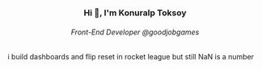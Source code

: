 <h3 align="center">Hi 👋, I'm Konuralp Toksoy</h3>
<h6 align="center">Front-End Developer @goodjobgames</h6>

i build dashboards and flip reset in rocket league but still NaN is a number
